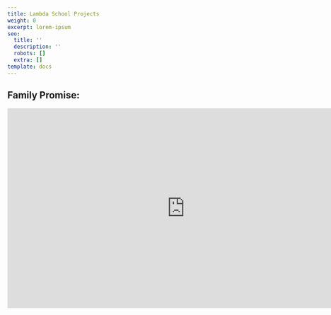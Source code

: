 ```yaml
---
title: Lambda School Projects
weight: 0
excerpt: lorem-ipsum
seo:
  title: ''
  description: ''
  robots: []
  extra: []
template: docs
---
```

## Family Promise:


<iframe style="border: 1px solid rgba(0, 0, 0, 0.1);" width="800" height="450" src="https://www.figma.com/embed?embed_host=share&url=https%3A%2F%2Fwww.figma.com%2Ffile%2FbOwyinWBikQ5jdEpSx5WcI%2FFamily-Promise-Copy" allowfullscreen></iframe>
